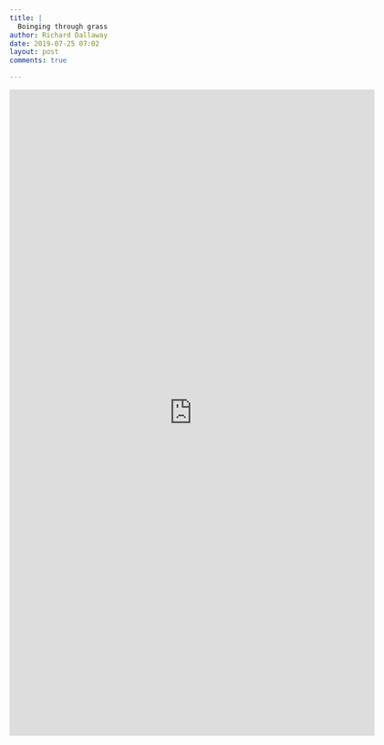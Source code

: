 ```yaml
---
title: |
  Boinging through grass
author: Richard Dallaway
date: 2019-07-25 07:02
layout: post
comments: true

---
```




<iframe src="https://player.vimeo.com/video/350034359" width="640" height="1131" frameborder="0" allow="autoplay; fullscreen" allowfullscreen></iframe>
      